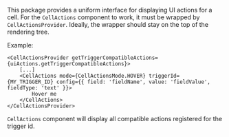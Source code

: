 This package provides a uniform interface for displaying UI actions for a cell.
For the `CellActions` component to work, it must be wrapped by `CellActionsProvider`. Ideally, the wrapper should stay on the top of the rendering tree.

Example:

```JSX
<CellActionsProvider getTriggerCompatibleActions={uiActions.getTriggerCompatibleActions}>
    [...]
    <CellActions mode={CellActionsMode.HOVER} triggerId={MY_TRIGGER_ID} config={{ field: 'fieldName', value: 'fieldValue', fieldType: 'text' }}>
        Hover me
    </CellActions>
</CellActionsProvider>
```

`CellActions` component will display all compatible actions registered for the trigger id.
